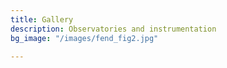 ```yaml
---
title: Gallery
description: Observatories and instrumentation
bg_image: "/images/fend_fig2.jpg"

---
```


